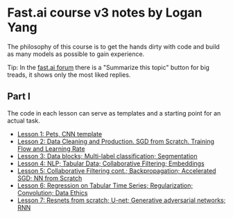 # Fast.ai course v3 notes by Logan Yang

The philosophy of this course is to get the hands dirty with code and build as many models as possible to gain experience.

Tip: In the [fast.ai forum](https://forums.fast.ai/latest) there is a "Summarize this topic" button for big treads, it shows only the most liked replies.

## Part I

The code in each lesson can serve as templates and a starting point for an actual task.

- [Lesson 1: Pets, CNN template](./lesson1.md)
- [Lesson 2: Data Cleaning and Production. SGD from Scratch. Training Flow and Learning Rate](./lesson2.md)
- [Lesson 3: Data blocks; Multi-label classification; Segmentation](./lesson3.md)
- [Lesson 4: NLP; Tabular Data; Collaborative Filtering; Embeddings](./lesson4.md)
- [Lesson 5: Collaborative Filtering cont.; Backpropagation; Accelerated SGD; NN from Scratch](./lesson5.md)
- [Lesson 6: Regression on Tabular Time Series; Regularization; Convolution; Data Ethics](./lesson6.md)
- [Lesson 7: Resnets from scratch; U-net; Generative adversarial networks; RNN](./lesson7.md)

